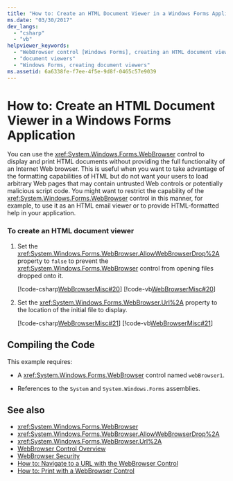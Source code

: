```yaml
---
title: "How to: Create an HTML Document Viewer in a Windows Forms Application"
ms.date: "03/30/2017"
dev_langs: 
  - "csharp"
  - "vb"
helpviewer_keywords: 
  - "WebBrowser control [Windows Forms], creating an HTML document viewer"
  - "document viewers"
  - "Windows Forms, creating document viewers"
ms.assetid: 6a6338fe-f7ee-4f5e-9d8f-0465c57e9039
---
```

# How to: Create an HTML Document Viewer in a Windows Forms Application
You can use the <xref:System.Windows.Forms.WebBrowser> control to display and print HTML documents without providing the full functionality of an Internet Web browser. This is useful when you want to take advantage of the formatting capabilities of HTML but do not want your users to load arbitrary Web pages that may contain untrusted Web controls or potentially malicious script code. You might want to restrict the capability of the <xref:System.Windows.Forms.WebBrowser> control in this manner, for example, to use it as an HTML email viewer or to provide HTML-formatted help in your application.  
  
### To create an HTML document viewer  
  
1. Set the <xref:System.Windows.Forms.WebBrowser.AllowWebBrowserDrop%2A> property to `false` to prevent the <xref:System.Windows.Forms.WebBrowser> control from opening files dropped onto it.  
  
     [!code-csharp[WebBrowserMisc#20](~/samples/snippets/csharp/VS_Snippets_Winforms/WebBrowserMisc/CS/WebBrowserMisc.cs#20)]
     [!code-vb[WebBrowserMisc#20](~/samples/snippets/visualbasic/VS_Snippets_Winforms/WebBrowserMisc/vb/WebBrowserMisc.vb#20)]  
  
2. Set the <xref:System.Windows.Forms.WebBrowser.Url%2A> property to the location of the initial file to display.  
  
     [!code-csharp[WebBrowserMisc#21](~/samples/snippets/csharp/VS_Snippets_Winforms/WebBrowserMisc/CS/WebBrowserMisc.cs#21)]
     [!code-vb[WebBrowserMisc#21](~/samples/snippets/visualbasic/VS_Snippets_Winforms/WebBrowserMisc/vb/WebBrowserMisc.vb#21)]  
  
## Compiling the Code  
 This example requires:  
  
- A <xref:System.Windows.Forms.WebBrowser> control named `webBrowser1`.  
  
- References to the `System` and `System.Windows.Forms` assemblies.  
  
## See also

- <xref:System.Windows.Forms.WebBrowser>
- <xref:System.Windows.Forms.WebBrowser.AllowWebBrowserDrop%2A>
- <xref:System.Windows.Forms.WebBrowser.Url%2A>
- [WebBrowser Control Overview](webbrowser-control-overview.md)
- [WebBrowser Security](webbrowser-security.md)
- [How to: Navigate to a URL with the WebBrowser Control](how-to-navigate-to-a-url-with-the-webbrowser-control.md)
- [How to: Print with a WebBrowser Control](how-to-print-with-a-webbrowser-control.md)
